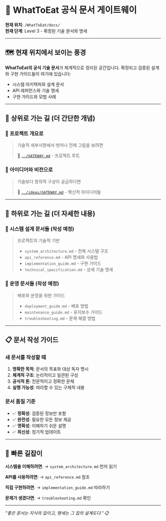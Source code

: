 # 🚪 WhatToEat 공식 문서 게이트웨이

**현재 위치**: `/WhatToEat/docs/`  
**현재 단계**: Level 3 - 확정된 기술 문서와 명세

---

## 🗺️ 현재 위치에서 보이는 풍경

**WhatToEat의 공식 기술 문서**가 체계적으로 정리된 공간입니다.
확정되고 검증된 설계와 구현 가이드들이 여기에 있습니다:
- 시스템 아키텍처와 설계 문서
- API 레퍼런스와 기술 명세
- 구현 가이드와 모범 사례

---

## 🔼 상위로 가는 길 (더 간단한 개념)

### 📍 **프로젝트 개요로**
> 기술적 세부사항에서 벗어나 전체 그림을 보려면
> 
> 🚪 [`../GATEWAY.md`](../GATEWAY.md) - 프로젝트 루트

### 📍 **아이디어와 비전으로**
> 기술보다 창의적 구상이 궁금하다면
> 
> 🚪 [`../ideas/GATEWAY.md`](../ideas/GATEWAY.md) - 혁신적 아이디어들

---

## 🔽 하위로 가는 길 (더 자세한 내용)

### 📄 **시스템 설계 문서들** (작성 예정)
> 프로젝트의 기술적 기반
> 
> - `system_architecture.md` - 전체 시스템 구조
> - `api_reference.md` - API 명세와 사용법
> - `implementation_guide.md` - 구현 가이드
> - `technical_specification.md` - 상세 기술 명세

### 📄 **운영 문서들** (작성 예정)
> 배포와 운영을 위한 가이드
> 
> - `deployment_guide.md` - 배포 방법
> - `maintenance_guide.md` - 유지보수 가이드
> - `troubleshooting.md` - 문제 해결 방법

---

## 📋 문서 작성 가이드

### **새 문서를 작성할 때**
1. **명확한 목적**: 문서의 목표와 대상 독자 명시
2. **체계적 구조**: 논리적이고 일관된 구성
3. **공식적 톤**: 전문적이고 정확한 문체
4. **실행 가능성**: 따라할 수 있는 구체적 내용

### **문서 품질 기준**
- ✅ **정확성**: 검증된 정보만 포함
- ✅ **완전성**: 필요한 모든 정보 제공
- ✅ **명확성**: 이해하기 쉬운 설명
- ✅ **최신성**: 정기적 업데이트

---

## 🎯 빠른 길잡이

**시스템을 이해하려면**:
→ `system_architecture.md` 먼저 읽기

**API를 사용하려면**:
→ `api_reference.md` 참조

**직접 구현하려면**:
→ `implementation_guide.md` 따라하기

**문제가 생겼다면**:
→ `troubleshooting.md` 확인

---

*"좋은 문서는 지식의 집이고, 명세는 그 집의 설계도다."* 📋
